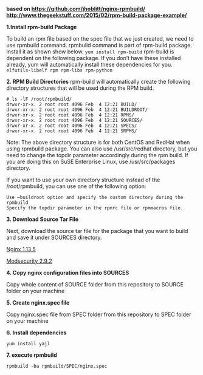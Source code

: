 __based on https://github.com/jhoblitt/nginx-rpmbuild/ http://www.thegeekstuff.com/2015/02/rpm-build-package-example/__

**1.Install rpm-build Package**

To build an rpm file based on the spec file that we just created, we need to use rpmbuild command.
rpmbuild command is part of rpm-build package. Install it as shown show below.
    ```
    yum install rpm-build
    ```
rpm-build is dependent on the following package. If you don’t have these installed already, yum will automatically install these dependencies for you.
    ```
    elfutils-libelf
    rpm
    rpm-libs
    rpm-python
    ```
    
**2. RPM Build Directories**
 rpm-build will automatically create the following directory structures that will be used during the RPM build.
```
# ls -lF /root/rpmbuild/
drwxr-xr-x. 2 root root 4096 Feb  4 12:21 BUILD/
drwxr-xr-x. 2 root root 4096 Feb  4 12:21 BUILDROOT/
drwxr-xr-x. 2 root root 4096 Feb  4 12:21 RPMS/
drwxr-xr-x. 2 root root 4096 Feb  4 12:21 SOURCES/
drwxr-xr-x. 2 root root 4096 Feb  4 12:21 SPECS/
drwxr-xr-x. 2 root root 4096 Feb  4 12:21 SRPMS/
```

Note: The above directory structure is for both CentOS and RedHat when using rpmbuild package. You can also use /usr/src/redhat directory, but you need to change the topdir parameter accordingly during the rpm build. If you are doing this on SuSE Enterprise Linux, use /usr/src/packages directory.

If you want to use your own directory structure instead of the /root/rpmbuild, you can use one of the following option:

    Use –buildroot option and specify the custom directory during the rpmbuild
    Specify the topdir parameter in the rpmrc file or rpmmacros file.

**3. Download Source Tar File**

Next, download the source tar file for the package that you want to build and save it under SOURCES directory.

[Nginx 1.13.5](http://nginx.org/download/nginx-1.13.5.tar.gz)
    
[Modsecurity 2.9.2](https://github.com/SpiderLabs/ModSecurity/releases/download/v2.9.2/modsecurity-2.9.2.tar.gz)


**4. Copy nginx configuration files into SOURCES**

Copy whole content of SOURCE folder from this repository to SOURCE folder on your machine

**5. Create nginx.spec file**

Copy nginx.spec file from SPEC folder from this repository to SPEC folder on your machine

**6. Install dependencies**

    yum install yajl
   
**7. execute rpmbuild**
    
    
    rpmbuild -ba rpmbuild/SPEC/nginx.spec
    
